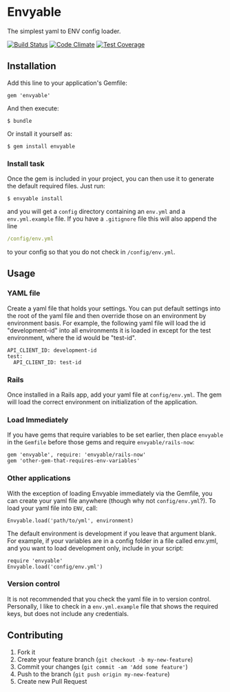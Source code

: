 # Envyable

The simplest yaml to ENV config loader.

[![Build Status](https://travis-ci.org/philnash/envyable.svg?branch=master)](https://travis-ci.org/philnash/envyable) [![Code Climate](https://codeclimate.com/github/philnash/envyable/badges/gpa.svg)](https://codeclimate.com/github/philnash/envyable) [![Test Coverage](https://codeclimate.com/github/philnash/envyable/badges/coverage.svg)](https://codeclimate.com/github/philnash/envyable/coverage)

## Installation

Add this line to your application's Gemfile:

    gem 'envyable'

And then execute:

    $ bundle

Or install it yourself as:

    $ gem install envyable

### Install task

Once the gem is included in your project, you can then use it to generate the
default required files. Just run:

```
$ envyable install
```

and you will get a `config` directory containing an `env.yml` and a
`env.yml.example` file. If you have a `.gitignore` file this will also append
the line

```yaml
/config/env.yml
```

to your config so that you do not check in `/config/env.yml`.

## Usage

### YAML file

Create a yaml file that holds your settings. You can put default settings into the root of the yaml file and then override those on an environment by environment basis. For example, the following yaml file will load the id "development-id" into all environments it is loaded in except for the test environment, where the id would be "test-id".

```
API_CLIENT_ID: development-id
test:
  API_CLIENT_ID: test-id
```

### Rails

Once installed in a Rails app, add your yaml file at `config/env.yml`. The gem will load the correct environment on initialization of the application.

### Load Immediately

If you have gems that require variables to be set earlier, then place `envyable` in the `Gemfile` before those gems and require `envyable/rails-now`:
```
gem 'envyable', require: 'envyable/rails-now'
gem 'other-gem-that-requires-env-variables'
```

### Other applications

With the exception of loading Envyable immediately via the Gemfile, you can create your yaml file anywhere (though why not `config/env.yml`?). To load your yaml file into `ENV`, call:
```
Envyable.load('path/to/yml', environment)
```

The default environment is development if you leave that argument blank.  For example, if your variables are in a config folder in a file called env.yml, and you want to load development only, include in your script:
```
require 'envyable'
Envyable.load('config/env.yml')
```

### Version control

It is not recommended that you check the yaml file in to version control. Personally, I like to check in a `env.yml.example` file that shows the required keys, but does not include any credentials.

## Contributing

1. Fork it
2. Create your feature branch (`git checkout -b my-new-feature`)
3. Commit your changes (`git commit -am 'Add some feature'`)
4. Push to the branch (`git push origin my-new-feature`)
5. Create new Pull Request

